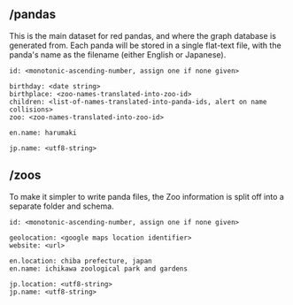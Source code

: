 ## /pandas

This is the main dataset for red pandas, and where the graph database is
generated from. Each panda will be stored in a single flat-text file, with
the panda's name as the filename (either English or Japanese).

```
id: <monotonic-ascending-number, assign one if none given> 
 
birthday: <date string> 
birthplace: <zoo-names-translated-into-zoo-id> 
children: <list-of-names-translated-into-panda-ids, alert on name collisions> 
zoo: <zoo-names-translated-into-zoo-id> 
 
en.name: harumaki 
 
jp.name: <utf8-string> 
```
 
## /zoos

To make it simpler to write panda files, the Zoo information is split off into
a separate folder and schema.

```
id: <monotonic-ascending-number, assign one if none given> 
 
geolocation: <google maps location identifier> 
website: <url> 
 
en.location: chiba prefecture, japan 
en.name: ichikawa zoological park and gardens 
 
jp.location: <utf8-string> 
jp.name: <utf8-string>
```
